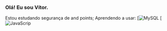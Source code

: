 ### Olá! Eu sou Vítor.

Estou estudando segurança de and points;
Aprendendo a usar:
[![MySQL](https://img.shields.io/badge/MySQL-00000F?style=for-the-badge&logo=mysql&logoColor=white)
[![JavaScrip](https://img.shields.io/badge/JavaScript-F7DF1E?style=for-the-badge&logo=javascript&logoColor=black)
